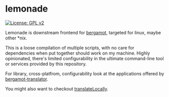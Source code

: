 # lemonade

[![License: GPL
v2](https://img.shields.io/badge/License-GPL%20v2-blue.svg)](https://www.gnu.org/licenses/old-licenses/gpl-2.0.en.html)


Lemonade is downstream frontend for  [bergamot](https://github.com/browsermt),
targeted for linux, maybe other \*nix.  

This is a loose compilation of multiple scripts, with no care for dependencies
when put together should work on my machine. Highly opinionated, there's limited
configurability in the ultimate command-line tool or services provided by this
repository.

For library, cross-platfrom, configurability look at the applications offered
by [bergamot-translator](https://github.com/browsermt/bergamot-translator). 

You might also want to checkout
[translateLocally](https://github.com/XapaJIaMnu/translateLocally).



